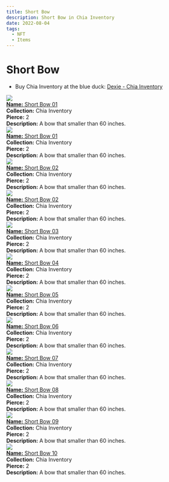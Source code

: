 ```yaml
---
title: Short Bow
description: Short Bow in Chia Inventory
date: 2022-08-04
tags:
  - NFT
  - Items
---
```


# Short Bow

- Buy Chia Inventory at the blue duck: [Dexie - Chia Inventory](https://dexie.space/offers/col16fpva26fhdjp2echs3cr7c30gzl7qe67hu9grtsjcqldz354asjsyzp6wx/xch)

<div class="item_thumbnail_detail">
<img src="https://mhrslttczhebs6uvexv4qlpj6tpqtom27eawplxiuhtt6npwwodq.arweave.net/YeMlzmLJyBl6lSXryC3p9N8JuZr5AWeu6KHnPzX2s4c"><br/>
<div><a href="https://www.spacescan.io/xch/coin/0x327ebc58ea89fd77ce3d22801320e806ab03ed059526d9e484e79903a99379ce"><strong>Name:</strong> Short Bow 01</a></div>
<div><strong>Collection:</strong> Chia Inventory</div>
<div><strong>Pierce:</strong> 2</div>
<div><strong>Description:</strong> A bow that smaller than 60 inches.</div>
</div>
<div class="item_thumbnail_detail">
<img src="https://wysajenhpma4zibrrs6vus7bx56sn2sgezkmye6ct25rephgdu.arweave.net/t_iQEkad7AcygMYy9Wkvhv30m6kYmVMwTwp67EjzmHc"><br/>
<div><a href="https://www.spacescan.io/xch/coin/0x2a9c84ce33fdac8483828f6c463de0a661fbe95a1362600503d8af7825291197"><strong>Name:</strong> Short Bow 01</a></div>
<div><strong>Collection:</strong> Chia Inventory</div>
<div><strong>Pierce:</strong> 2</div>
<div><strong>Description:</strong> A bow that smaller than 60 inches.</div>
</div>
<div class="item_thumbnail_detail">
<img src="https://itswwgynoa24srhrxmdbpkh2rjd4k7f7kdqkjsaxkycouwjora.arweave.net/ROVrGw1wNclE8bsGF6j6ikfFfL9Q4KTIF1YE6l_kuiI"><br/>
<div><a href="https://www.spacescan.io/xch/coin/0x62081144c2a8782c519b0364bbdc3fed55302336406f9389ccbe1d450fe9596e"><strong>Name:</strong> Short Bow 02</a></div>
<div><strong>Collection:</strong> Chia Inventory</div>
<div><strong>Pierce:</strong> 2</div>
<div><strong>Description:</strong> A bow that smaller than 60 inches.</div>
</div>
<div class="item_thumbnail_detail">
<img src="https://2aktk2ghyfrp2dxrr444onxxczexjbco5vsbadxlmqn6mugj4e.arweave.net/0BU1aMfB-Yv0O8Y85xzb3Fkl0hE7tZBAO62Qb5lDJ4c"><br/>
<div><a href="https://www.spacescan.io/xch/coin/0xb320974a84f563884fc4d51e71a45d447c65c6242db1dd4c760bdc9739bad8bf"><strong>Name:</strong> Short Bow 02</a></div>
<div><strong>Collection:</strong> Chia Inventory</div>
<div><strong>Pierce:</strong> 2</div>
<div><strong>Description:</strong> A bow that smaller than 60 inches.</div>
</div>
<div class="item_thumbnail_detail">
<img src="https://c4t4d45vvozcwxmr2s6gwvkhoionm64fdcb2txbg5jn5s7bs5w4q.arweave.net/FyfB87WrsitdkdS8a1VHchzWe4UYg6ncJupb2Xwy7bk"><br/>
<div><a href="https://www.spacescan.io/xch/coin/0x9f8a7cb49ae0efa8cc2e5691303e891b2c256c32481422d25d7973af0127240b"><strong>Name:</strong> Short Bow 03</a></div>
<div><strong>Collection:</strong> Chia Inventory</div>
<div><strong>Pierce:</strong> 2</div>
<div><strong>Description:</strong> A bow that smaller than 60 inches.</div>
</div>
<div class="item_thumbnail_detail">
<img src="https://swgtqqoxqvcvrnpszealwhjdzllsu65noplcvhfzgo2qy2rb65vq.arweave.net/lY04QdeFRVi18skAux0jytcqe61z1iqcuTO1DGoh92s"><br/>
<div><a href="https://www.spacescan.io/xch/coin/0x9131ef959017f1f537565a34b766686961e586302e9f5498bb24b1a7533a07e7"><strong>Name:</strong> Short Bow 04</a></div>
<div><strong>Collection:</strong> Chia Inventory</div>
<div><strong>Pierce:</strong> 2</div>
<div><strong>Description:</strong> A bow that smaller than 60 inches.</div>
</div>
<div class="item_thumbnail_detail">
<img src="https://wz7rs7mdorwvjolndagn5hihm4qcaoe4xvdhsirclj6zkm4prq.arweave.net/tn8ZfYN0bVS5bRgM3p0HZyAgOJy9RnkiIlp9lTOPj_M"><br/>
<div><a href="https://www.spacescan.io/xch/coin/0x77be59f2b78b27897f340e9750f74f17bed59674d10970eb5a5f9d325332e5fa"><strong>Name:</strong> Short Bow 05</a></div>
<div><strong>Collection:</strong> Chia Inventory</div>
<div><strong>Pierce:</strong> 2</div>
<div><strong>Description:</strong> A bow that smaller than 60 inches.</div>
</div>
<div class="item_thumbnail_detail">
<img src="https://3cmmhc6lora5rqzcz3fmbaklkqpjji4ztk4hju67p4tyu6loi6pa.arweave.net/2JjDi8t0QdjDIs7KwIFLVB6Uo5mauHTT338ninluR54"><br/>
<div><a href="https://www.spacescan.io/xch/coin/0xc08fff938b508daf10f40527500917afd3716dc784145672f6cf4a75786576a1"><strong>Name:</strong> Short Bow 06</a></div>
<div><strong>Collection:</strong> Chia Inventory</div>
<div><strong>Pierce:</strong> 2</div>
<div><strong>Description:</strong> A bow that smaller than 60 inches.</div>
</div>
<div class="item_thumbnail_detail">
<img src="https://zocefmjh5im7phfxxw2ym3cfx6ow3mlqtgxntfitb4bfg6kt2d6a.arweave.net/y4RCsSfqGfect721hmxFv51tsXCZrtmVEw8CU3lT0Pw"><br/>
<div><a href="https://www.spacescan.io/xch/coin/0x1fad9321fea935e1b96d389ccc4d0331f6a4f8559d84923d6ec11499d8433e58"><strong>Name:</strong> Short Bow 07</a></div>
<div><strong>Collection:</strong> Chia Inventory</div>
<div><strong>Pierce:</strong> 2</div>
<div><strong>Description:</strong> A bow that smaller than 60 inches.</div>
</div>
<div class="item_thumbnail_detail">
<img src="https://455z3ciqrhxcxb6vmjce2llc5y5czr4absgb5uewkyzy2ynmevsq.arweave.net/53udiRCJ7iuH1WJETS1i7josx4AMjB7QllYzjWGsJWU"><br/>
<div><a href="https://www.spacescan.io/xch/coin/0xb269f40a1610dfad786fd321046ed0273ac1402d5228c486151e047f22e3f7be"><strong>Name:</strong> Short Bow 08</a></div>
<div><strong>Collection:</strong> Chia Inventory</div>
<div><strong>Pierce:</strong> 2</div>
<div><strong>Description:</strong> A bow that smaller than 60 inches.</div>
</div>
<div class="item_thumbnail_detail">
<img src="https://zzckcxfpnepmqnc6vqentz2evxi5wvy33f6qbhoat5gnrla2.arweave.net/_zkShXK9pHsg0XqwI2edErdHbVxvZfQCdwJ9M2-KwaA"><br/>
<div><a href="https://www.spacescan.io/xch/coin/0x3053aef23a4885f92bebb3f38af6586112ada6579b10e4e802fb8f4408f175bf"><strong>Name:</strong> Short Bow 09</a></div>
<div><strong>Collection:</strong> Chia Inventory</div>
<div><strong>Pierce:</strong> 2</div>
<div><strong>Description:</strong> A bow that smaller than 60 inches.</div>
</div>
<div class="item_thumbnail_detail">
<img src="https://cr2llti4rk5jor2odjiehx2lxs5malvw66rmab2q3rcsj6jasaoq.arweave.net/FHS1zRyKupdHThpQQ99LvLrALrb3osAHUNxFJPkgkB0"><br/>
<div><a href="https://www.spacescan.io/xch/coin/0x05d3cb1e1afca6073bfdadd8891a6e8e638ddb8fdec56edb1b7b43604b7c9aa1"><strong>Name:</strong> Short Bow 10</a></div>
<div><strong>Collection:</strong> Chia Inventory</div>
<div><strong>Pierce:</strong> 2</div>
<div><strong>Description:</strong> A bow that smaller than 60 inches.</div>
</div>

